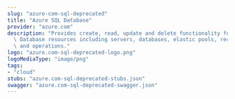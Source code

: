 ```yaml
---
slug: "azure-com-sql-deprecated"
title: "Azure SQL Database"
provider: "azure.com"
description: "Provides create, read, update and delete functionality for Azure SQL\
  \ Database resources including servers, databases, elastic pools, recommendations,\
  \ and operations."
logo: "azure.com-sql-deprecated-logo.png"
logoMediaType: "image/png"
tags:
- "cloud"
stubs: "azure.com-sql-deprecated-stubs.json"
swagger: "azure.com-sql-deprecated-swagger.json"
---
```

